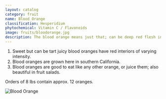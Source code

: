 ```yaml
---
layout: catalog
category: fruit
name: Blood Orange
classification: Hesperidium
phytochemical: Vitamin C / Flavonoids
image: fruits/bloodorange.jpg
description: The blood orange means just that; can be deep red flesh interior sweet yet tart.
---
```


1. Sweet but can be tart juicy blood oranges have red interiors of varying intensity. 
2. Blood oranges are grown here in southern California.
3. Blood oranges are good to eat like any other orange, or juice them; also beautiful in fruit salads. 

Orders of 8 lbs contain approx. 12 oranges.

![Blood Orange](http://upload.wikimedia.org/wikipedia/commons/5/5d/BloodOrange.jpg)
